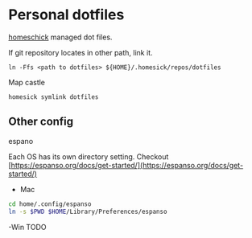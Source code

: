 # Personal dotfiles

[homeschick](https://github.com/andsens/homeshick) managed dot files.


If git repository locates in other path, link it.
```
ln -Ffs <path to dotfiles> ${HOME}/.homesick/repos/dotfiles
```

Map castle
```
homesick symlink dotfiles
```

## Other config
espano

Each OS has its own directory setting.  Checkout [https://espanso.org/docs/get-started/](https://espanso.org/docs/get-started/)

- Mac
``` sh
cd home/.config/espanso
ln -s $PWD $HOME/Library/Preferences/espanso
````
-Win
TODO

